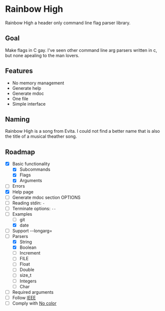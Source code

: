 # Rainbow High
Rainbow High a header only command line flag parser library.

## Goal
Make flags in C gay. I've seen other command line arg
parsers written in c, but none apealing to the man lovers.

## Features
- No memory management
- Generate help
- Generate mdoc
- One file
- Simple interface

## Naming
Rainbow High is a song from Evita. I could not find a better name that
is also the title of a musical theather song.

## Roadmap
- [X] Basic functionality
  - [X] Subcommands
  - [X] Flags
  - [X] Arguments
- [ ] Errors
- [X] Help page
- [ ] Generate mdoc section OPTIONS
- [ ] Reading stdin: `-`
- [ ] Terminate options: `--`
- [ ] Examples
  - [ ] git
  - [X] date
- [ ] Support --longarg=<var>
- [ ] Parsers
    - [X] String
    - [X] Boolean
    - [ ] Increment
    - [ ] FILE
    - [ ] Float
    - [ ] Double
    - [ ] size_t
    - [ ] Integers
    - [ ] Char
- [ ] Required arguments
- [ ] Follow [IEEE](https://pubs.opengroup.org/onlinepubs/9699919799/basedefs/V1_chap12.html)
- [ ] Comply with [No color](https://bixense.com/clicolors/)
